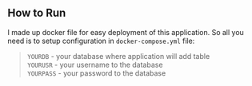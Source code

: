 
## How to Run

I made up docker file for easy deployment of this application.
So all you need is to setup configuration in `docker-compose.yml` file:
> `YOURDB` - your database where application will add table\
> `YOURUSR` - your username to the database\
> `YOURPASS` - your password to the database
